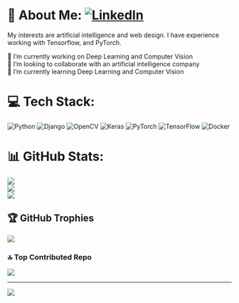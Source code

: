 # 💫 About Me: <a href="https://linkedin.com/in/matinghorbani"> ![LinkedIn](https://img.shields.io/badge/LinkedIn-%230077B5.svg?logo=linkedin&logoColor=white) </a>

My interests are artificial intelligence and web design. I have experience working with Tensorflow, and PyTorch.

🔭 I’m currently working on Deep Learning and Computer Vision
<br>
👯 I’m looking to collaborate with an artificial intelligence company
<br>
🌱 I’m currently learning Deep Learning and Computer Vision


<!-- ## 🌐 Socials: -->

# 💻 Tech Stack:
![Python](https://img.shields.io/badge/python-3670A0?style=for-the-badge&logo=python&logoColor=ffdd54) ![Django](https://img.shields.io/badge/django-%23092E20.svg?style=for-the-badge&logo=django&logoColor=white) ![OpenCV](https://img.shields.io/badge/opencv-%23white.svg?style=for-the-badge&logo=opencv&logoColor=white) ![Keras](https://img.shields.io/badge/Keras-%23D00000.svg?style=for-the-badge&logo=Keras&logoColor=white) ![PyTorch](https://img.shields.io/badge/PyTorch-%23EE4C2C.svg?style=for-the-badge&logo=PyTorch&logoColor=white) ![TensorFlow](https://img.shields.io/badge/TensorFlow-%23FF6F00.svg?style=for-the-badge&logo=TensorFlow&logoColor=white) ![Docker](https://img.shields.io/badge/docker-%230db7ed.svg?style=for-the-badge&logo=docker&logoColor=white)
# 📊 GitHub Stats:
![](https://github-readme-stats.vercel.app/api?username=matin-ghorbani&theme=dark&hide_border=false&include_all_commits=true&count_private=true)<br/>
![](https://github-readme-streak-stats.herokuapp.com/?user=matin-ghorbani&theme=dark&hide_border=false)<br/>
![](https://github-readme-stats.vercel.app/api/top-langs/?username=matin-ghorbani&theme=dark&hide_border=false&include_all_commits=true&count_private=true&layout=compact)

## 🏆 GitHub Trophies
![](https://github-profile-trophy.vercel.app/?username=matin-ghorbani&theme=matrix&no-frame=false&no-bg=true&margin-w=4)

### 🔝 Top Contributed Repo
![](https://github-contributor-stats.vercel.app/api?username=matin-ghorbani&limit=5&theme=tokyonight&combine_all_yearly_contributions=true)

---
[![](https://visitcount.itsvg.in/api?id=matin-ghorbani&label=Profile%20Views&pretty=true)](https://visitcount.itsvg.in)

<!-- Proudly created with GPRM ( https://gprm.itsvg.in ) -->
